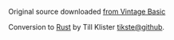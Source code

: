 Original source downloaded [from Vintage Basic](http://www.vintage-basic.net/games.html)

Conversion to [Rust](https://www.rust-lang.org/) by Till Klister [tikste@github](https://github.com/tikste).
